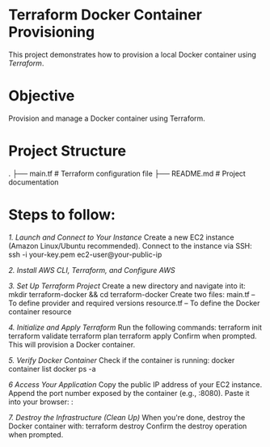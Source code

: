 # Terraform Docker Container Provisioning

This project demonstrates how to provision a local Docker container using *Terraform*.

# Objective

Provision and manage a Docker container using Terraform.


# Project Structure

. ├── main.tf # Terraform configuration file ├── README.md # Project documentation

# Steps to follow:

*1. Launch and Connect to Your Instance*
Create a new EC2 instance (Amazon Linux/Ubuntu recommended).
Connect to the instance via SSH:
ssh -i your-key.pem ec2-user@your-public-ip

*2. Install AWS CLI, Terraform, and Configure AWS*
   
*3. Set Up Terraform Project*
Create a new directory and navigate into it:
mkdir terraform-docker && cd terraform-docker
Create two files:
main.tf – To define provider and required versions
resource.tf – To define the Docker container resource

*4. Initialize and Apply Terraform*
Run the following commands:
terraform init
terraform validate
terraform plan
terraform apply
Confirm when prompted. This will provision a Docker container.

*5. Verify Docker Container*
Check if the container is running:
docker container list
docker ps -a

*6 Access Your Application*
Copy the public IP address of your EC2 instance.
Append the port number exposed by the container (e.g., :8080).
Paste it into your browser:
<your-ec2-public-ip>:<port>

*7. Destroy the Infrastructure (Clean Up)*
When you're done, destroy the Docker container with:
terraform destroy
Confirm the destroy operation when prompted.
  
